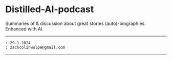 # Distilled-AI-podcast


Summaries of &amp; discussion about great stories (auto)-biographies. Enhanced with AI.


---
```
: 29.1.2024
: zachcolinwolpe@gmail.com
```
----